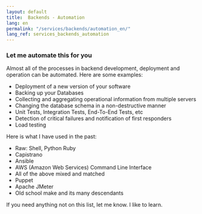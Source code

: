 ```yaml
---
layout: default
title:  Backends - Automation
lang: en
permalink: "/services/backends/automation_en/"
lang_ref: services_backends_automation
---
```

### Let me automate this for you
Almost all of the processes in backend development, deployment and operation can be automated. Here are some examples:
- Deployment of a new version of your software
- Backing up your Databases
- Collecting and aggregating operational information from multiple servers
- Changing the database schema in a non-destructive manner
- Unit Tests, Integration Tests, End-To-End Tests, etc
- Detection of critical failures and notification of first responders
- Load testing

Here is what I have used in the past:
- Raw: Shell, Python Ruby
- Capistrano
- Ansible
- AWS (Amazon Web Services) Command Line Interface
- All of the above mixed and matched
- Puppet
- Apache JMeter
- Old school make and its many descendants

If you need anything not on this list, let me know. I like to learn.
